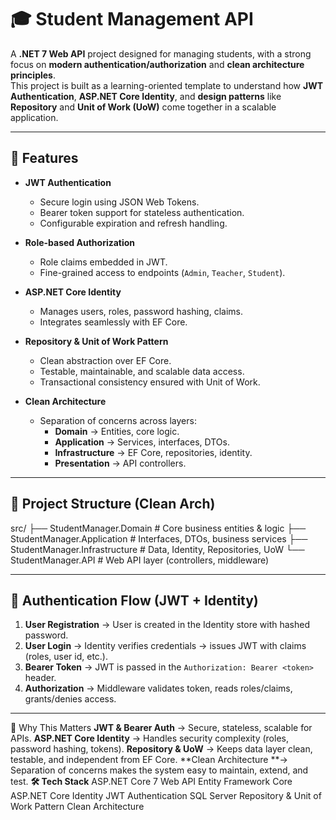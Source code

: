 # 🎓 Student Management API

A **.NET 7 Web API** project designed for managing students, with a strong focus on **modern authentication/authorization** and **clean architecture principles**.  
This project is built as a learning-oriented template to understand how **JWT Authentication**, **ASP.NET Core Identity**, and **design patterns** like **Repository** and **Unit of Work (UoW)** come together in a scalable application.

---

## 🚀 Features

- **JWT Authentication**
  - Secure login using JSON Web Tokens.
  - Bearer token support for stateless authentication.
  - Configurable expiration and refresh handling.

- **Role-based Authorization**
  - Role claims embedded in JWT.
  - Fine-grained access to endpoints (`Admin`, `Teacher`, `Student`).

- **ASP.NET Core Identity**
  - Manages users, roles, password hashing, claims.
  - Integrates seamlessly with EF Core.

- **Repository & Unit of Work Pattern**
  - Clean abstraction over EF Core.
  - Testable, maintainable, and scalable data access.
  - Transactional consistency ensured with Unit of Work.

- **Clean Architecture**
  - Separation of concerns across layers:
    - **Domain** → Entities, core logic.
    - **Application** → Services, interfaces, DTOs.
    - **Infrastructure** → EF Core, repositories, identity.
    - **Presentation** → API controllers.

---

## 📂 Project Structure (Clean Arch)

src/
├── StudentManager.Domain # Core business entities & logic
├── StudentManager.Application # Interfaces, DTOs, business services
├── StudentManager.Infrastructure # Data, Identity, Repositories, UoW
└── StudentManager.API # Web API layer (controllers, middleware)

---

## 🔑 Authentication Flow (JWT + Identity)

1. **User Registration** → User is created in the Identity store with hashed password.
2. **User Login** → Identity verifies credentials → issues JWT with claims (roles, user id, etc.).
3. **Bearer Token** → JWT is passed in the `Authorization: Bearer <token>` header.
4. **Authorization** → Middleware validates token, reads roles/claims, grants/denies access.

---

📖 Why This Matters
**JWT & Bearer Auth** → Secure, stateless, scalable for APIs.
**ASP.NET Core Identity** → Handles security complexity (roles, password hashing, tokens).
**Repository & UoW** → Keeps data layer clean, testable, and independent from EF Core.
**Clean Architecture **→ Separation of concerns makes the system easy to maintain, extend, and test.
**🛠 Tech Stack**
ASP.NET Core 7 Web API
Entity Framework Core
ASP.NET Core Identity
JWT Authentication
SQL Server
Repository & Unit of Work Pattern
Clean Architecture